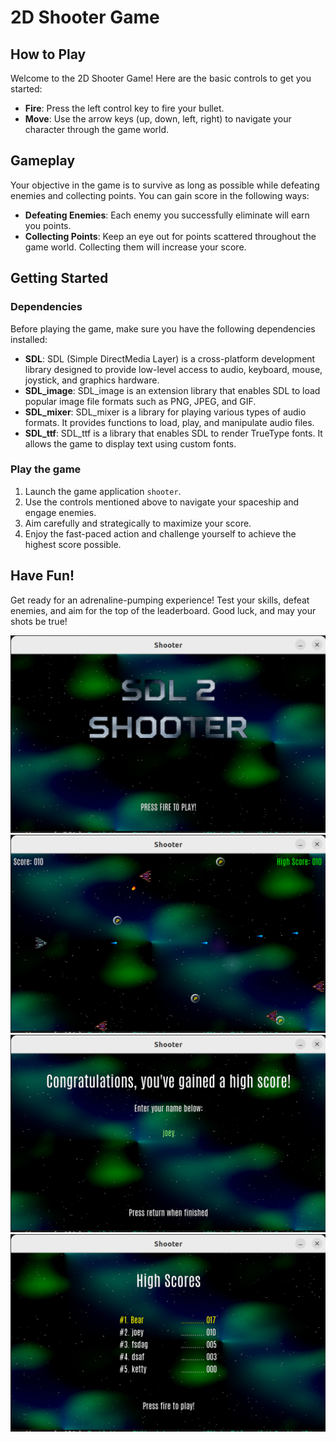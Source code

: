 # 2D Shooter Game

## How to Play

Welcome to the 2D Shooter Game! Here are the basic controls to get you started:

- **Fire**: Press the left control key to fire your bullet.
- **Move**: Use the arrow keys (up, down, left, right) to navigate your character through the game world.

## Gameplay

Your objective in the game is to survive as long as possible while defeating enemies and collecting points. You can gain score in the following ways:

- **Defeating Enemies**: Each enemy you successfully eliminate will earn you points.
- **Collecting Points**: Keep an eye out for points scattered throughout the game world. Collecting them will increase your score.

## Getting Started

### Dependencies

Before playing the game, make sure you have the following dependencies installed:

- **SDL**: SDL (Simple DirectMedia Layer) is a cross-platform development library designed to provide low-level access to audio, keyboard, mouse, joystick, and graphics hardware.
- **SDL_image**: SDL_image is an extension library that enables SDL to load popular image file formats such as PNG, JPEG, and GIF.
- **SDL_mixer**: SDL_mixer is a library for playing various types of audio formats. It provides functions to load, play, and manipulate audio files.
- **SDL_ttf**: SDL_ttf is a library that enables SDL to render TrueType fonts. It allows the game to display text using custom fonts.

### Play the game

1. Launch the game application `shooter`.
2. Use the controls mentioned above to navigate your spaceship and engage enemies.
3. Aim carefully and strategically to maximize your score.
4. Enjoy the fast-paced action and challenge yourself to achieve the highest score possible.

## Have Fun!

Get ready for an adrenaline-pumping experience! Test your skills, defeat enemies, and aim for the top of the leaderboard. Good luck, and may your shots be true!

![](demo/opening.png)
![](demo/playing.png)
![](demo/enter_name.png)
![](demo/highscore_table.png)